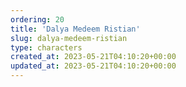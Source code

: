 ```yaml
---
ordering: 20
title: 'Dalya Medeem Ristian'
slug: dalya-medeem-ristian
type: characters
created_at: 2023-05-21T04:10:20+00:00
updated_at: 2023-05-21T04:10:20+00:00
---
```

